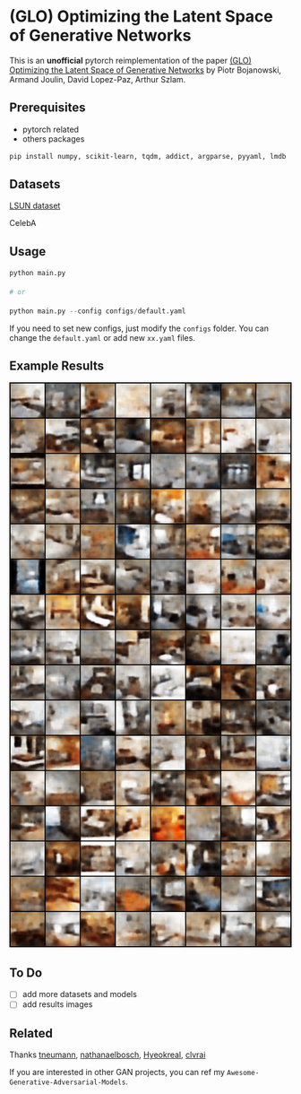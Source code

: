 # (GLO) Optimizing the Latent Space of Generative Networks

This is an **unofficial** pytorch reimplementation of the paper [(GLO) Optimizing the Latent Space of Generative Networks](https://arxiv.org/pdf/1707.05776.pdf) by Piotr Bojanowski, Armand Joulin, David Lopez-Paz, Arthur Szlam.

## Prerequisites

- pytorch related
- others packages

```bash
pip install numpy, scikit-learn, tqdm, addict, argparse, pyyaml, lmdb
```

## Datasets

[LSUN dataset](https://github.com/fyu/lsun)

CelebA

## Usage

```python
python main.py

# or 

python main.py --config configs/default.yaml
```

If you need to set new configs,  just modify the `configs` folder. You can change the `default.yaml` or add new `xx.yaml` files.

## Example Results

![fake_200](https://raw.githubusercontent.com/yzy1996/Image-Hosting/master/20211023211240.png)

## To Do

- [ ] add more datasets and models
- [ ] add results images

## Related

Thanks [tneumann](tneumann/minimal_glo), [nathanaelbosch](https://github.com/nathanaelbosch/generative-latent-optimization), [Hyeokreal](https://github.com/Hyeokreal/Generative-Latent-Optimization-GLO--Pytorch-MNINST), [clvrai](https://github.com/clvrai/Generative-Latent-Optimization-Tensorflow)

If you are interested in other GAN projects, you can ref my `Awesome-Generative-Adversarial-Models`.
